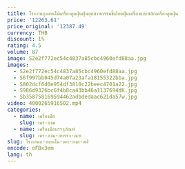 ```yaml
---
title: โรงงานถุงงานไม้เครื่องดูดฝุ่นฝุ่นอุตสาหกรรมขี้เลื่อยฝุ่นเครื่องแกะสลักเครื่องดูดฝุ่น
price: '12263.61'
price_original: '12387.49'
currency: THB
discount: 1%
rating: 4.5
volume: 87
image: S2e2f772ec54c4837a85cbc4960efd88aa.jpg
images:
  - S2e2f772ec54c4837a85cbc4960efd88aa.jpg
  - S6f997bb045d74a07a23afa18155322bba.jpg
  - S802dcf6d0e954df3810c22beec4701a22.jpg
  - S986d9326bc6f4b8ca43bb46a1137694dK.jpg
  - Sb358758169594462adbdedaac621da57w.jpg
video: 4000265916502.mp4
categories:
  - name: เครื่องมือ
    slug: เคร-องม
  - name: เครื่องมือบรรจุภัณฑ์
    slug: เคร-องม-อบรรจ-ณฑ
slug: โรงงานถ-งงานไม-เคร-องด-ดฝ
encode: oFBx3em
lang: th
---
```

  